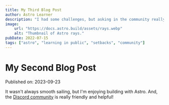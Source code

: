```yaml
---
title: My Third Blog Post
author: Astro Learner
description: "I had some challenges, but asking in the community really helped!"
image:
    url: "https://docs.astro.build/assets/rays.webp"
    alt: "Thumbnail of Astro rays."
pubDate: 2022-07-15
tags: ["astro", "learning in public", "setbacks", "community"]
---
```


# My Second Blog Post

Published on: 2023-09-23

It wasn't always smooth sailing, but I'm enjoying building with Astro. And, the [Discord community](https://astro.build/chat) is really friendly and helpful!